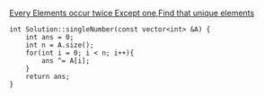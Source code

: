 [Every Elements occur twice Except one,Find that unique elements](https://www.scaler.com/academy/mentee-dashboard/class/34480/assignment/problems/193/?navref=cl_pb_nv_tb)


```
int Solution::singleNumber(const vector<int> &A) {
    int ans = 0;
    int n = A.size();
    for(int i = 0; i < n; i++){
        ans ^= A[i];
    }
    return ans;
}


```

